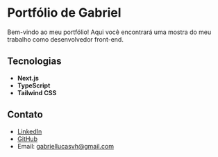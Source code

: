 # Portfólio de Gabriel

Bem-vindo ao meu portfólio! Aqui você encontrará uma mostra do meu trabalho como desenvolvedor front-end.

## Tecnologias

- **Next.js**
- **TypeScript**
- **Tailwind CSS**

## Contato

- [LinkedIn](https://www.linkedin.com/in/gabriellucasvh)
- [GitHub](https://github.com/gabriellucasvh)
- Email: gabriellucasvh@gmail.com
